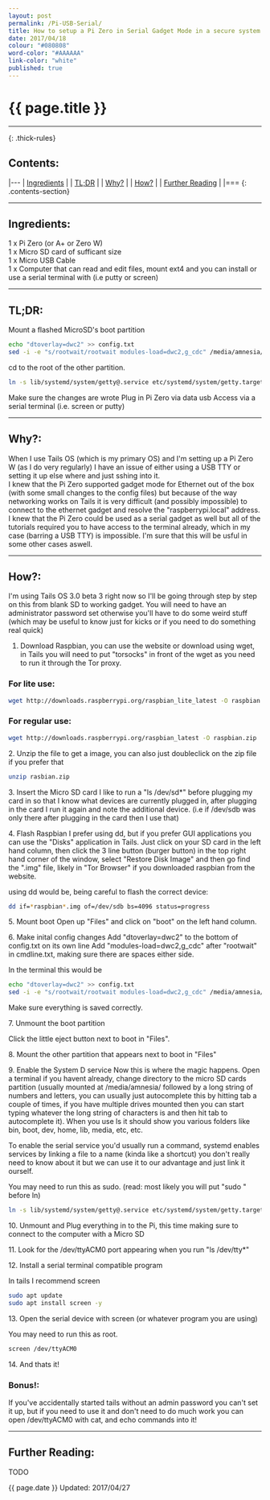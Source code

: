 ```yaml
---
layout: post
permalink: /Pi-USB-Serial/
title: How to setup a Pi Zero in Serial Gadget Mode in a secure system
date: 2017/04/18
colour: "#080808"
word-color: "#AAAAAA"
link-color: "white"
published: true
---
```


# {{ page.title }} 

---
{: .thick-rules}


## Contents:

|---
| [Ingredients](#ingredients)			|
| [TL;DR](#tldr)	        			|
| [Why?](#why)                          |
| [How?](#how)                          |
| [Further Reading](#further-reading)	|
|===
{: .contents-section}

---

## Ingredients:

1 x Pi Zero (or A+ or Zero W)  
1 x Micro SD card of sufficant size  
1 x Micro USB Cable   
1 x Computer that can read and edit files, mount ext4 and you can install or use a serial terminal with (i.e putty or screen)   

---

## TL;DR:

Mount a flashed MicroSD's boot partition
~~~ bash 
echo "dtoverlay=dwc2" >> config.txt
sed -i -e "s/rootwait/rootwait modules-load=dwc2,g_cdc" /media/amnesia/boot/cmdline.txt
~~~
cd to the root of the other partition.
~~~ bash
ln -s lib/systemd/system/getty@.service etc/systemd/system/getty.target.wants/getty@ttyGS0.service
~~~
Make sure the changes are wrote 
Plug in Pi Zero via data usb
Access via a serial terminal (i.e. screen or putty)

---

## Why?:

When I use Tails OS (which is my primary OS) and I'm setting up a Pi Zero W (as I do very regularly) I have an issue of either using a USB TTY or setting it up else where and just sshing into it.  
I knew that the Pi Zero supported gadget mode for Ethernet out of the box (with some small changes to the config files) but because of the way networking works on Tails it is very difficult (and possibly impossible) to connect to the ethernet gadget and resolve the "raspberrypi.local" address.  
I knew that the Pi Zero could be used as a serial gadget as well but all of the tutorials required you to have access to the terminal already, which in my case (barring a USB TTY) is impossible. 
I'm sure that this will be usful in some other cases aswell. 

---

## How?:

I'm using Tails OS 3.0 beta 3 right now so I'll be going through step by step on this from blank SD to working gadget. You will need to have an administrator password set otherwise you'll have to do some weird stuff (which may be useful to know just for kicks or if you need to do something real quick)

1. Download Raspbian, you can use the website or download using wget, in Tails you will need to put "torsocks" in front of the wget as you need to run it through the Tor proxy. 

### For lite use:
~~~ bash
wget http://downloads.raspberrypi.org/raspbian_lite_latest -O raspbian.zip
~~~

### For regular use:
~~~ bash
wget http://downloads.raspberrypi.org/raspbian_latest -O raspbian.zip
~~~

2\. Unzip the file to get a image, you can also just doubleclick on the zip file if you prefer that  

~~~ bash
unzip rasbian.zip
~~~

3\. Insert the Micro SD card
I like to run a "ls /dev/sd\*" before plugging my card in so that I know what devices are currently plugged in, after plugging in the card I run it again and note the additional device. (i.e if /dev/sdb was only there after plugging in the card then I use that) 

4\. Flash Raspbian
I prefer using dd, but if you prefer GUI applications you can use the "Disks" application in Tails. Just click on your SD card in the left hand column, then click the 3 line button (burger button) in the top right hand corner of the window, select "Restore Disk Image" and then go find the ".img" file, likely in "Tor Browser" if you downloaded raspbian from the website.

using dd would be, being careful to flash the correct device:
~~~ bash
dd if=*raspbian*.img of=/dev/sdb bs=4096 status=progress
~~~

5\. Mount boot
Open up "Files" and click on "boot" on the left hand column.

6\. Make inital config changes
Add "dtoverlay=dwc2" to the bottom of config.txt on its own line
Add "modules-load=dwc2,g_cdc" after "rootwait" in cmdline.txt, making sure there are spaces either side.

In the terminal this would be
~~~ bash 
echo "dtoverlay=dwc2" >> config.txt
sed -i -e "s/rootwait/rootwait modules-load=dwc2,g_cdc" /media/amnesia/boot/cmdline.txt
~~~

Make sure everything is saved correctly.

7\. Unmount the boot partition

Click the little eject button next to boot in "Files".

8\. Mount the other partition that appears next to boot in "Files"

9\. Enable the System D service
Now this is where the magic happens. Open a terminal if you havent already,
change directory to the micro SD cards partition (usually mounted at /media/amnesia/ followed by a long string of numbers and letters, you can usually just autocomplete this by hitting tab a couple of times, if you have multiple drives mounted then you can start typing whatever the long string of characters is and then hit tab to autocomplete it). When you use ls it should show you various folders like bin, boot, dev, home, lib, media, etc, etc. 

To enable the serial service you'd usually run a command, systemd enables services by linking a file to a name (kinda like a shortcut) you don't really need to know about it but we can use it to our advantage and just link it ourself. 

You may need to run this as sudo. (read: most likely you will put "sudo " before ln)

~~~ bash
ln -s lib/systemd/system/getty@.service etc/systemd/system/getty.target.wants/getty@ttyGS0.service
~~~

10\. Unmount and Plug everything in to the Pi, this time making sure to connect to the computer with a Micro SD

11\. Look for the /dev/ttyACM0 port appearing when you run "ls /dev/tty\*"

12\. Install a serial terminal compatible program 

In tails I recommend screen
~~~ bash
sudo apt update 
sudo apt install screen -y
~~~

13\. Open the serial device with screen (or whatever program you are using)

You may need to run this as root.
~~~ bash 
screen /dev/ttyACM0
~~~

14\. And thats it!

### Bonus!:

If you've accidentally started tails without an admin password you can't set it up, but if you need to use it and don't need to do much work you can open /dev/ttyACM0 with cat, and echo commands into it!

---

## Further Reading:

TODO

{{ page.date }} Updated: 2017/04/27

